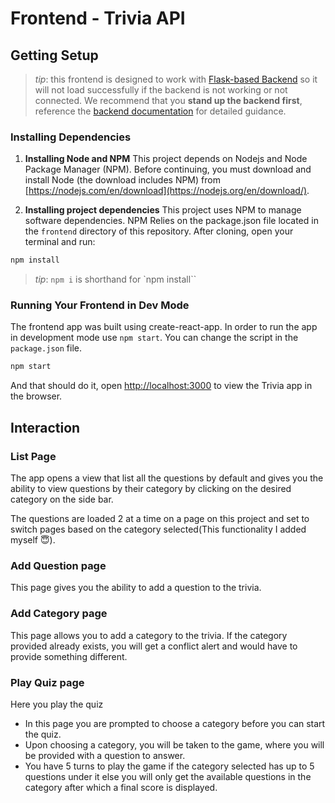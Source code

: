 # Frontend - Trivia API

## Getting Setup

> _tip_: this frontend is designed to work with [Flask-based Backend](../backend) so it will not load successfully if the backend is not working or not connected. We recommend that you **stand up the backend first**, reference the [backend documentation](./../backend/README.md) for detailed guidance.

### Installing Dependencies

1. **Installing Node and NPM**
   This project depends on Nodejs and Node Package Manager (NPM). Before continuing, you must download and install Node (the download includes NPM) from [https://nodejs.com/en/download](https://nodejs.org/en/download/).

2. **Installing project dependencies**
   This project uses NPM to manage software dependencies. NPM Relies on the package.json file located in the `frontend` directory of this repository. After cloning, open your terminal and run:

```bash
npm install
```

> _tip_: `npm i` is shorthand for `npm install``

### Running Your Frontend in Dev Mode

The frontend app was built using create-react-app. In order to run the app in development mode use `npm start`. You can change the script in the `package.json` file.

```bash
npm start
```

And that should do it, open [http://localhost:3000](http://localhost:3000) to view the Trivia app in the browser.

## Interaction

### List Page

The app opens a view that list all the questions by default and gives you the ability to view questions by their category by clicking on the desired category on the side bar.

The questions are loaded 2 at a time on a page on this project and set to switch pages based on the category selected(This functionality I added myself 😇).

### Add Question page

This page gives you the ability to add a question to the trivia.

### Add Category page

This page allows you to add a category to the trivia.
If the category provided already exists, you will get a conflict alert and would have to provide something different.

### Play Quiz page

Here you play the quiz

- In this page you are prompted to choose a category before you can start the quiz.
- Upon choosing a category, you will be taken to the game, where you will be provided with a question to answer.
- You have 5 turns to play the game if the category selected has up to 5 questions under it else you will only get the available questions in the category after which a final score is displayed.
